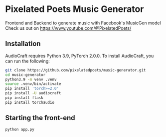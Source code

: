 # Pixelated Poets Music Generator

Frontend and Backend to generate music with Facebook's MusicGen model
Check us out on https://www.youtube.com/@PixelatedPoets/

## Installation

AudioCraft requires Python 3.9, PyTorch 2.0.0. To install AudioCraft, you can run the following:

```bash
git clone https://github.com/pixelatedpoets/music-generator.git
cd music-generator
python3.9 -m venv .venv
source .venv/bin/activate
pip install 'torch>=2.0'
pip install -U audiocraft
pip install flask
pip install torchaudio
```

## Starting the front-end

```bash
python app.py
```
